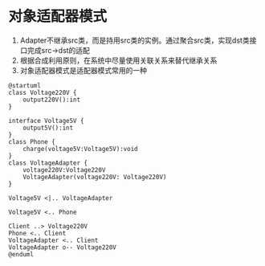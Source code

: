 # 对象适配器模式

1. Adapter不继承src类，而是持用src类的实例。通过聚合src类，实现dst类接口完成src->dst的适配
2. 根据合成利用原则，在系统中尽量使用关联关系来替代继承关系
3. 对象适配器模式是适配器模式常用的一种

```plantuml
@startuml
class Voltage220V {
    output220V():int
}

interface Voltage5V {
    output5V():int
}
class Phone {
    charge(voltage5V:Voltage5V):void
}
class VoltageAdapter {
    voltage220V:Voltage220V
    VoltageAdapter(voltage220V: Voltage220V) 
}

Voltage5V <|.. VoltageAdapter 

Voltage5V <.. Phone

Client ..> Voltage220V
Phone <.. Client
VoltageAdapter <.. Client
VoltageAdapter o-- Voltage220V
@enduml
```
